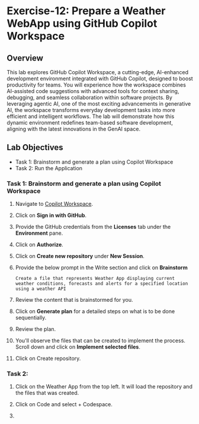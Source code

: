 # Exercise-12: Prepare a Weather WebApp using GitHub Copilot Workspace

## Overview
This lab explores GitHub Copilot Workspace, a cutting-edge, AI-enhanced development environment integrated with GitHub Copilot, designed to boost productivity for teams. You will experience how the workspace combines AI-assisted code suggestions with advanced tools for context sharing, debugging, and seamless collaboration within software projects. By leveraging agentic AI, one of the most exciting advancements in generative AI, the workspace transforms everyday development tasks into more efficient and intelligent workflows. The lab will demonstrate how this dynamic environment redefines team-based software development, aligning with the latest innovations in the GenAI space.

## Lab Objectives

- Task 1: Brainstorm and generate a plan using Copilot Workspace
- Task 2: Run the Application



### Task 1: Brainstorm and generate a plan using Copilot Workspace

1. Navigate to [Copilot Workspace](https://copilot-workspace.githubnext.com/).

1. Click on **Sign in with GitHub**.

1. Provide the GitHub credentials from the **Licenses** tab under the **Environment** pane.

1. Click on **Authorize**.

1. Click on **Create new repository** under **New Session**.

1. Provide the below prompt in the Write section and click on **Brainstorm**

   ```
   Create a file that represents Weather App displaying current weather conditions, forecasts and alerts for a specified location using a weather API
   ```

1. Review the content that is brainstormed for you.

1. Click on **Generate plan** for a detailed steps on what is to be done sequentially.

1. Review the plan.

1. You'll observe the files that can be created to implement the process. Scroll down and click on **Implement selected files**.

1. Click on Create repository.

### Task 2:

1. Click on the Weather App from the top left. It will load the repository and the files that was created.

1. Click on Code and select + Codespace.

1. 
